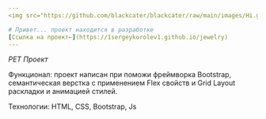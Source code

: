 ```yaml
---
<img src="https://github.com/blackcater/blackcater/raw/main/images/Hi.gif" height="32"/>

# Привет... проект находится в разработке
[Ссылка на проект←](https://1sergeykorolev1.github.io/jewelry)  
---
```


_PET Проект_

Функционал: проект написан при поможи фреймворка Bootstrap, семантическая верстка с применением Flex свойств и Grid Layout раскладки и анимацией стилей.

Технологии: HTML, CSS, Bootstrap, Js

<!-- ![scrin](https://sun9-55.userapi.com/impg/J5YHAI7v71g1eifv-HJXW1ng7bD7VGgzO0R1vQ/bsJwje8uckE.jpg?size=349x2160&quality=96&sign=f0b7d8db7e1f0cb80ab4ec9beff112e0&type=album) -->
